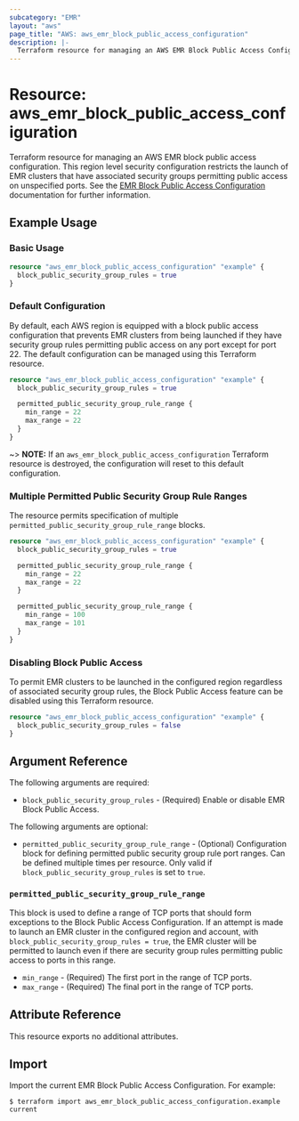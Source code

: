 ```yaml
---
subcategory: "EMR"
layout: "aws"
page_title: "AWS: aws_emr_block_public_access_configuration"
description: |-
  Terraform resource for managing an AWS EMR Block Public Access Configuration.
---
```


# Resource: aws_emr_block_public_access_configuration

Terraform resource for managing an AWS EMR block public access configuration. This region level security configuration restricts the launch of EMR clusters that have associated security groups permitting public access on unspecified ports. See the [EMR Block Public Access Configuration](https://docs.aws.amazon.com/emr/latest/ManagementGuide/emr-block-public-access.html) documentation for further information.

## Example Usage

### Basic Usage

```terraform
resource "aws_emr_block_public_access_configuration" "example" {
  block_public_security_group_rules = true
}
```

### Default Configuration

By default, each AWS region is equipped with a block public access configuration that prevents EMR clusters from being launched if they have security group rules permitting public access on any port except for port 22. The default configuration can be managed using this Terraform resource.

```terraform
resource "aws_emr_block_public_access_configuration" "example" {
  block_public_security_group_rules = true

  permitted_public_security_group_rule_range {
    min_range = 22
    max_range = 22
  }
}
```

~> **NOTE:** If an `aws_emr_block_public_access_configuration` Terraform resource is destroyed, the configuration will reset to this default configuration.

### Multiple Permitted Public Security Group Rule Ranges

The resource permits specification of multiple `permitted_public_security_group_rule_range` blocks.

```terraform
resource "aws_emr_block_public_access_configuration" "example" {
  block_public_security_group_rules = true

  permitted_public_security_group_rule_range {
    min_range = 22
    max_range = 22
  }

  permitted_public_security_group_rule_range {
    min_range = 100
    max_range = 101
  }
}
```

### Disabling Block Public Access

To permit EMR clusters to be launched in the configured region regardless of associated security group rules, the Block Public Access feature can be disabled using this Terraform resource.

```terraform
resource "aws_emr_block_public_access_configuration" "example" {
  block_public_security_group_rules = false
}
```

## Argument Reference

The following arguments are required:

* `block_public_security_group_rules` - (Required) Enable or disable EMR Block Public Access.

The following arguments are optional:

* `permitted_public_security_group_rule_range` - (Optional) Configuration block for defining permitted public security group rule port ranges. Can be defined multiple times per resource. Only valid if `block_public_security_group_rules` is set to `true`.

### `permitted_public_security_group_rule_range`

This block is used to define a range of TCP ports that should form exceptions to the Block Public Access Configuration. If an attempt is made to launch an EMR cluster in the configured region and account, with `block_public_security_group_rules = true`, the EMR cluster will be permitted to launch even if there are security group rules permitting public access to ports in this range.

* `min_range` - (Required) The first port in the range of TCP ports.
* `max_range` - (Required) The final port in the range of TCP ports.

## Attribute Reference

This resource exports no additional attributes.

## Import

Import the current EMR Block Public Access Configuration. For example:

```
$ terraform import aws_emr_block_public_access_configuration.example current
```
